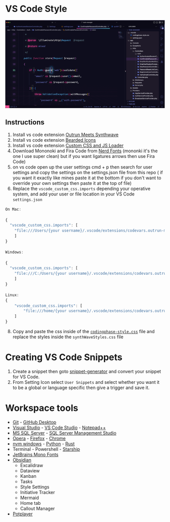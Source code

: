 # VS Code Style

![enter image description here](./assets/vs-code/thumb.png)

## Instructions

1.  Install vs code extension [Outrun Meets Synthwave](https://marketplace.visualstudio.com/items?itemName=codevars.outrun-meets-synthwave)
2.  Install vs code extension [Bearded Icons](https://marketplace.visualstudio.com/items?itemName=BeardedBear.beardedicons)
3.  Install vs code extension [Custom CSS and JS Loader](https://marketplace.visualstudio.com/items?itemName=be5invis.vscode-custom-css)
4.  Download Mononoki and Fira Code from [Nerd Fonts](https://www.nerdfonts.com/font-downloads) (mononki it's the one I use super clean) but if you want ligatures arrows then use Fira Code)
5.  on vs code open up the user settings cmd + p then search for user settings and copy the settings on the settings.json file from this repo ( if you want it exactly like mines paste it at the bottom if you don't want to override your own settings then paste it at the top of file)
6.  Replace the `vscode_custom_css.imports` depending your operative system, and add your user or file location in your VS Code `settings.json`

```js
On Mac:

{
  "vscode_custom_css.imports": [
    "file:///Users/{your username}/.vscode/extensions/codevars.outrun-meets-synthwave-0.0.1/synthWaveStyles.css"
    ]
}

Windows:

{
  "vscode_custom_css.imports": [
    "file:///C:/Users/{your username}/.vscode/extensions/codevars.outrun-meets-synthwave-0.0.1/synthWaveStyles.css"
    ]
}

Linux:
{
    "vscode_custom_css.imports": [
        "file:///home/{your username}/.vscode/extensions/codevars.outrun-meets-synthwave-0.0.1/synthWaveStyles.css"
    ]
}
```

8. Copy and paste the css inside of the [`codingphase-style.css`](./assets/vs-code/codingphase-style.css) file and replace the styles inside the `synthWaveStyles.css` file

# Creating VS Code Snippets

1. Create a snippet then goto [snippet-generator](https://snippet-generator.app/) and convert your snippet for VS Code.
2. From Setting Icon select `User Snippets` and select whether you want it to be a global or language specific then give a trigger and save it.

# Workspace tools

- [Git](https://git-scm.com/downloads) - [GitHub Desktop](https://desktop.github.com/)
- [Visual Studio](https://visualstudio.microsoft.com/downloads/) - [VS Code Studio](https://code.visualstudio.com/) - [Notepad++](https://notepad-plus-plus.org/downloads/)
- [MS SQL Server](https://www.microsoft.com/en-us/sql-server/sql-server-downloads) - [SQL Server Management Studio](https://learn.microsoft.com/en-us/sql/ssms/download-sql-server-management-studio-ssms)
- [Opera](https://www.opera.com/) - [Firefox](https://www.mozilla.org/en-US/firefox/new/) - [Chrome](https://www.google.com/chrome/)
- [nvm windows](https://github.com/coreybutler/nvm-windows) - [Python](https://www.python.org/downloads/) - [Rust](https://www.rust-lang.org/tools/install)
- Terminal - Powershell - [Starship](https://starship.rs/)
- [JetBrains Mono Fonts](https://www.jetbrains.com/lp/mono/)
- [Obsidian](https://obsidian.md/)
  - Excalidraw
  - Dataview
  - Kanban
  - Tasks
  - Style Settings
  - Initiative Tracker
  - Mermaid
  - Home tab
  - Callout Manager
- [Potplayer](https://potplayer.daum.net/)
